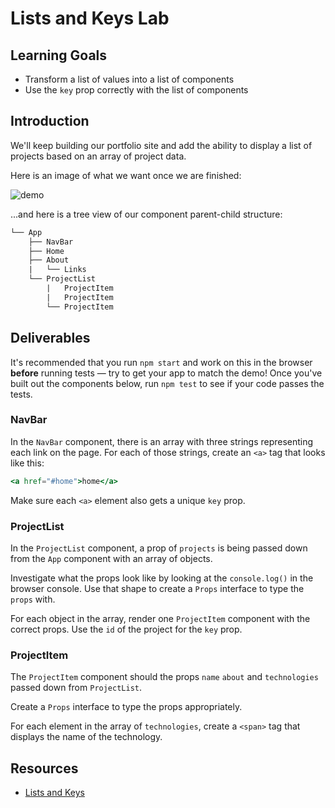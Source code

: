 # Lists and Keys Lab

## Learning Goals

- Transform a list of values into a list of components
- Use the `key` prop correctly with the list of components

## Introduction

We'll keep building our portfolio site and add the ability to display a list of
projects based on an array of project data.

Here is an image of what we want once we are finished:

![demo](https://curriculum-content.s3.amazonaws.com/phase-2/phase-2-hooks-lists-and-keys-lab/demo.png)

...and here is a tree view of our component parent-child structure:

```txt
└── App
    ├── NavBar
    ├── Home
    ├── About
    |   └── Links
    └── ProjectList
        |   ProjectItem
        |   ProjectItem
        └── ProjectItem
```

## Deliverables

It's recommended that you run `npm start` and work on this in the browser
**before** running tests — try to get your app to match the demo! Once
you've built out the components below, run `npm test` to see if your code
passes the tests.

### NavBar

In the `NavBar` component, there is an array with three strings representing
each link on the page. For each of those strings, create an `<a>` tag that looks
like this:

```jsx
<a href="#home">home</a>
```

Make sure each `<a>` element also gets a unique `key` prop.

### ProjectList

In the `ProjectList` component, a prop of `projects` is being passed down from
the `App` component with an array of objects. 

Investigate what the props look like by looking at the `console.log()` in the 
browser console. Use that shape to create a `Props` interface to type the `props` 
with.

For each object in the array, render one `ProjectItem` component with the correct 
props. Use the `id` of the project for the `key` prop.

### ProjectItem

The `ProjectItem` component should the props `name` `about` and `technologies` passed 
down from `ProjectList`. 

Create a `Props` interface to type the props appropriately.

For each element in the array of `technologies`, create a `<span>` tag that displays 
the name of the technology.

## Resources

- [Lists and Keys](https://reactjs.org/docs/lists-and-keys.html)
